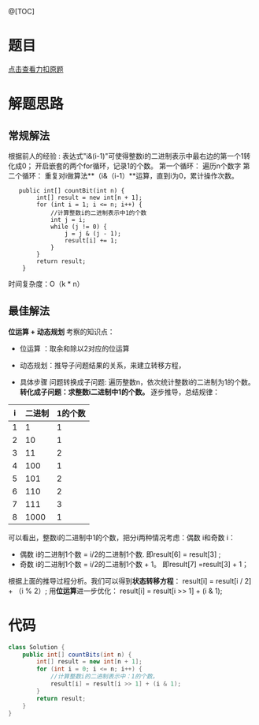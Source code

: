 @[TOC]
# 题目
[点击查看力扣原题](https://leetcode-cn.com/problems/w3tCBm/)
# 解题思路
## 常规解法
根据前人的经验 :  表达式"i&(i-1)"可使得整数i的二进制表示中最右边的第一个1转化成0；
开启嵌套的两个for循环，记录1的个数。
第一个循环： 遍历n个数字
第二个循环： 重复对i做算法**（i&（i-1）**运算，直到i为0，累计操作次数。
```
   public int[] countBit(int n) {
        int[] result = new int[n + 1];
        for (int i = 1; i <= n; i++) {
            //计算整数i的二进制表示中1的个数
            int j = i;
            while (j != 0) {
                j = j & (j - 1);
                result[i] += 1;
            }
        }
        return result;
    }
```
时间复杂度：O（k * n）
## 最佳解法
**位运算 + 动态规划**
考察的知识点：
- 位运算 ：取余和除以2对应的位运算
- 动态规划：推导子问题结果的关系，来建立转移方程，

- 具体步骤
  问题转换成子问题:
  遍历整数n，依次统计整数i的二进制为1的个数。**转化成子问题：求整数i二进制中1的个数。**
  逐步推导，总结规律：

| i |  二进制 | 1的个数 |
|  ----  | ----  | ----|
| 1 | 1|  1|
|2|10| 1|
|3|11|2|
|4|100|1|
|5|101|2|
|6|110|2|
|7|111|3|
|8|1000|1|
可以看出，整数i的二进制中1的个数，把分i两种情况考虑：偶数 i和奇数 i：
- 偶数
  i的二进制1个数 =  i/2的二进制1个数. 即result[6] = result[3] ;
- 奇数
  i的二进制1个数 = i/2的二进制1个数 + 1。 即result[7] =result[3] + 1；

根据上面的推导过程分析。我们可以得到**状态转移方程**：
result[i] = result[i / 2] + （i % 2）;
用**位运算**进一步优化：
result[i] = result[i >> 1] + (i & 1);
# 代码

```java
class Solution {
    public int[] countBits(int n) {
        int[] result = new int[n + 1];
        for (int i = 0; i <= n; i++) {
            //计算整数i的二进制表示中：1的个数。
            result[i] = result[i >> 1] + (i & 1);
        }
        return result;
    }
}
```